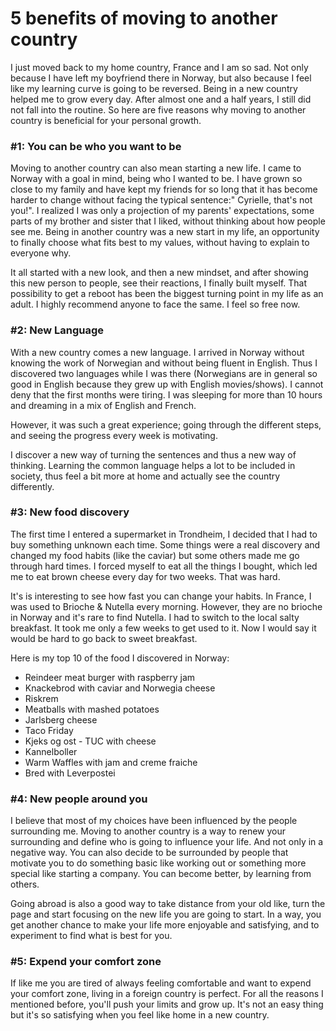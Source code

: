 # 5 benefits of moving to another country

I just moved back to my home country, France and I am so sad. Not only because I have left my boyfriend there in Norway, but also because I feel like my learning curve is going to be reversed. Being in a new country helped me to grow every day. After almost one and a half years, I still did not fall into the routine. So here are five reasons why moving to another country is beneficial for your personal growth.

### #1: You can be who you want to be

Moving to another country can also mean starting a new life. I came to Norway with a goal in mind, being who I wanted to be. I have grown so close to my family and have kept my friends for so long that it has become harder to change without facing the typical sentence:" Cyrielle, that's not you!". I realized I was only a projection of my parents' expectations, some parts of my brother and sister that I liked, without thinking about how people see me. Being in another country was a new start in my life, an opportunity to finally choose what fits best to my values, without having to explain to everyone why.

It all started with a new look, and then a new mindset, and after showing this new person to people, see their reactions, I finally built myself. That possibility to get a reboot has been the biggest turning point in my life as an adult. I highly recommend anyone to face the same. I feel so free now.

### #2: New Language

With a new country comes a new language. I arrived in Norway without knowing the work of Norwegian and without being fluent in English. Thus I discovered two languages while I was there (Norwegians are in general so good in English because they grew up with English movies/shows). I cannot deny that the first months were tiring. I was sleeping for more than 10 hours and dreaming in a mix of English and French.

However, it was such a great experience; going through the different steps, and seeing the progress every week is motivating.

I discover a new way of turning the sentences and thus a new way of thinking. Learning the common language helps a lot to be included in society, thus feel a bit more at home and actually see the country differently.

### #3: New food discovery

The first time I entered a supermarket in Trondheim, I decided that I had to buy something unknown each time. Some things were a real discovery and changed my food habits (like the caviar) but some others made me go through hard times. I forced myself to eat all the things I bought, which led me to eat brown cheese every day for two weeks. That was hard.

It's is interesting to see how fast you can change your habits. In France, I was used to Brioche & Nutella every morning. However, they are no brioche in Norway and it's rare to find Nutella. I had to switch to the local salty breakfast. It took me only a few weeks to get used to it. Now I would say it would be hard to go back to sweet breakfast.

Here is my top 10 of the food I discovered in Norway:

- Reindeer meat burger with raspberry jam
- Knackebrod with caviar and Norwegia cheese
- Riskrem
- Meatballs with mashed potatoes
- Jarlsberg cheese
- Taco Friday
- Kjeks og ost - TUC with cheese
- Kannelboller
- Warm Waffles with jam and creme fraiche
- Bred with Leverpostei

### #4: New people around you

I believe that most of my choices have been influenced by the people surrounding me. Moving to another country is a way to renew your surrounding and define who is going to influence your life. And not only in a negative way. You can also decide to be surrounded by people that motivate you to do something basic like working out or something more special like starting a company. You can become better, by learning from others.

Going abroad is also a good way to take distance from your old like, turn the page and start focusing on the new life you are going to start. In a way, you get another chance to make your life more enjoyable and satisfying, and to experiment to find what is best for you.

### #5: Expend your comfort zone

If like me you are tired of always feeling comfortable and want to expend your comfort zone, living in a foreign country is perfect. For all the reasons I mentioned before, you'll push your limits and grow up. It's not an easy thing but it's so satisfying when you feel like home in a new country.